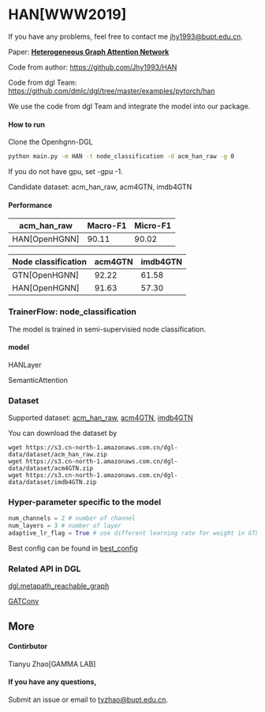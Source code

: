 # HAN[WWW2019]

If you have any problems, feel free to contact me jhy1993@bupt.edu.cn.

Paper: [**Heterogeneous Graph Attention Network**](https://dl.acm.org/doi/abs/10.1145/3308558.3313562)

Code from author: https://github.com/Jhy1993/HAN

Code from dgl Team: https://github.com/dmlc/dgl/tree/master/examples/pytorch/han

We use the code from dgl Team and integrate the model into our package. 

#### How to run

Clone the Openhgnn-DGL

```bash
python main.py -m HAN -t node_classification -d acm_han_raw -g 0
```

If you do not have gpu, set -gpu -1.

Candidate dataset: acm_han_raw, acm4GTN, imdb4GTN

#### Performance

| acm_han_raw   | Macro-F1 | Micro-F1 |
| ------------- | -------- | -------- |
| HAN[OpenHGNN] | 90.11    | 90.02    |

| Node classification | acm4GTN | imdb4GTN |
| ------------------- | ------- | -------- |
| GTN[OpenHGNN]       | 92.22   | 61.58    |
| HAN[OpenHGNN]       | 91.63   | 57.30    |

### TrainerFlow: node_classification

The model is  trained in semi-supervisied node classification.

#### model

HANLayer

SemanticAttention

### Dataset

Supported dataset: [acm_han_raw](../../dataset/#ACM), [acm4GTN](../../dataset/#ACM), [imdb4GTN](../../dataset/#IMDB)

You can download the dataset by

```
wget https://s3.cn-north-1.amazonaws.com.cn/dgl-data/dataset/acm_han_raw.zip
wget https://s3.cn-north-1.amazonaws.com.cn/dgl-data/dataset/acm4GTN.zip
wget https://s3.cn-north-1.amazonaws.com.cn/dgl-data/dataset/imdb4GTN.zip
```

### Hyper-parameter specific to the model

```python
num_channels = 2 # number of channel
num_layers = 3 # number of layer
adaptive_lr_flag = True # use different learning rate for weight in GTLayer.
```

Best config can be found in [best_config](../../utils/best_config.py)

### Related API in DGL

[dgl.metapath_reachable_graph](https://docs.dgl.ai/en/latest/generated/dgl.metapath_reachable_graph.html)

[GATConv](https://docs.dgl.ai/en/latest/api/python/nn.pytorch.html#gatconv)

## More

#### Contirbutor

Tianyu Zhao[GAMMA LAB]

#### If you have any questions,

Submit an issue or email to [tyzhao@bupt.edu.cn](mailto:tyzhao@bupt.edu.cn).

